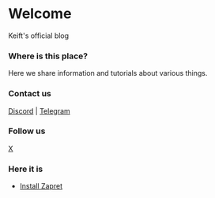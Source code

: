 # Welcome

Keift's official blog

### Where is this place?

Here we share information and tutorials about various things.

### Contact us

[Discord](https://discord.gg/keift) | [Telegram](https://t.me/keiftt)

### Follow us

[X](https://x.com/keiftttt)

### Here it is

- [Install Zapret](https://keift.gitbook.io/blog/setup-zapret)